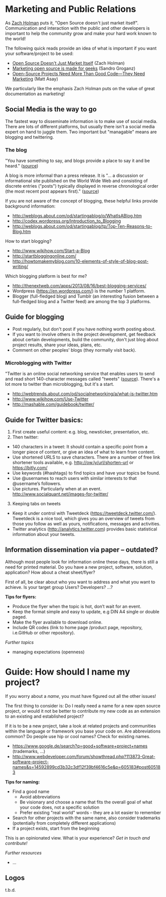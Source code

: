 
# Marketing and Public Relations
As [Zach Holman](http://zachholman.com/) puts it, "Open Source doesn't just market itself". Communication and interaction with the public and other developers is important to help the community grow and make your hard work known to the world! 

The following quick reads provide an idea of what is important if you want your software/project to be used:
* [Open Source Doesn't Just Market Itself](http://zachholman.com/posts/open-source-marketing/) (Zach Holman)
* [Marketing open source is made for geeks](http://opensource.com/business/12/9/a-complete-guide-marketing-project-business) (Sandro Groganz)
* [Open-Source Projects Need More Than Good Code—They Need Marketing](http://readwrite.com/2014/10/10/open-source-marketing-apache-storm-nathan-merz) (Matt Asay)

<i class="octicon octicon-comment-discussion"></i> We particularly like the emphasis Zach Holman puts on the value of great documentation as marketing! 


## Social Media is the way to go

The fastest way to disseminate information is to make use of social media. There are lots of different platforms, but usually there isn't a social media expert on hand to juggle them. Two important but "managable" means are blogging and twittering.

### The blog 

"You have something to say, and blogs provide a place to say it and be heard." 
 ([source](http://weblogs.about.com/od/startingablog/tp/Top-Ten-Reasons-to-Blog.htm))

A blog is more informal than a press release. It is "... a discussion or informational site published on the World Wide Web and consisting of discrete entries ("posts") typically displayed in reverse chronological order (the most recent post appears first)." ([source](https://en.wikipedia.org/wiki/Blog))

If you are not aware of the concept of blogging, these helpful links provide background information:
* http://weblogs.about.com/od/startingablog/p/WhatIsABlog.htm
* http://codex.wordpress.org/Introduction_to_Blogging
* http://weblogs.about.com/od/startingablog/tp/Top-Ten-Reasons-to-Blog.htm

How to start blogging?
* http://www.wikihow.com/Start-a-Blog
* http://startbloggingonline.com/ 
* http://howtomakemyblog.com/10-elements-of-style-of-blog-post-writing/

Which blogging platform is best for me?
* http://thenextweb.com/apps/2013/08/16/best-blogging-services/
* Wordpress (https://en.wordpress.com/) is the number 1 platform. 
* Blogger (full-fledged blog) and Tumblr (an interesting fusion between a full-fledged blog and a Twitter feed) are among the top 3 platforms.

## <i class="octicon octicon-megaphone"></i>Guide for blogging

* Post regularly, but don't post if you have nothing worth posting about.
* If you want to involve others in the project development, get feedback about certain developments, build the community, don't just blog about project results, share your ideas, plans, etc.
* Comment on other peoples' blogs (they normally visit back).


### Microblogging with Twitter
"Twitter is an online social networking service that enables users to send and read short 140-character messages called "tweets" ([source](https://en.wikipedia.org/wiki/Twitter)). There's a lot more to twitter than microblogging, but it's a start.
* http://webtrends.about.com/od/socialnetworking/a/what-is-twitter.htm
* http://www.wikihow.com/Use-Twitter
* http://mashable.com/guidebook/twitter/ 

## <i class="octicon octicon-megaphone"></i>Guide for Twitter basics:
1. First create useful content: e.g. blog, newsticker, presentation, etc.
2. Then twitter: 
 * 140 characters in a tweet: It should contain a specific point from a longer piece of content, or give an idea of what to learn from content.
 * Use shortened URLS to save characters. There are a number of free link shortener tools available, e.g. http://ow.ly/url/shorten-url or https://bitly.com/ 
 * Use keywords (#hashtags) to find topics and have your topics be found.
 * Use @usernames to reach users with similar interests to that @username’s followers.
 * Use pictures. Particularly when at an event. http://www.socialquant.net/images-for-twitter/
3. Keeping tabs on tweets
 * Keep it under control with Tweetdeck (https://tweetdeck.twitter.com/). Tweetdeck is a nice tool, which gives you an overview of tweets from those you follow as well as yours, notifications, messages and activities.
 * Twitter analytics (http://analytics.twitter.com) provides basic statistical information about your tweets.

## Information dissemination via paper – outdated?

Although most people look for information online these days, there is still a need for printed material. Do you have a new project, software, solution, application?  How about a cheat sheet/flyer? 

First of all, be clear about who you want to address and what you want to achieve. Is your target group Users? Developers? ...?

**Tips for flyers:**
* Produce the flyer when the topic is hot, don’t wait for an event.
* Keep the format simple and easy to update, e.g DIN A4 single or double paged.
* Make the flyer available to download online.
* Include QR codes (link to home page /product page, repository, i.e.GitHub or other repository).

	
*Further topics*

* managing expectations (openness)



# <i class="octicon octicon-megaphone"></i> Guide: How should I name my project?

If you worry about a <em>name</em>, you must have figured out all the other issues!
    
The first thing to consider is: Do I really need a name for a new open source project, or would it not be better to contribute my new code as an extension to an existing and established project?

If it is to be a new project, take a look at related projects and communities within the language or framework you base your code on. Are abbreviations common? Do people use hip or cool names? Check for existing names.

* <i class="octicon octicon-bug"></i> https://www.google.de/search?q=good+software+project+names (trademarks, …)
* <i class="octicon octicon-bug"></i> http://www.webdeveloper.com/forum/showthread.php?113873-Great-software-project-names&s=14592899cd3b32c3df12f39bf4616c5e&p=605183#post605183 
        
**Tips for naming:**

* Find a good name
  * Avoid abbreviations
  * Be visionary and choose a name that fits the overall goal of what your code does, not a specific solution
  * Prefer existing "real world" words - they are a lot easier to remember
* Search for other projects with the same name, also consider <i class="octicon octicon-law"></i> trademarks (potentially from completely different applications)
* If a project exists, start from the beginning

<i class="octicon octicon-comment-discussion"></i> This is an opinionated view. What is your experience? *Get in touch and contribute!*

*Further resources*
 * ...
 
## Logos
t.b.d.
 
